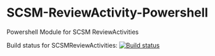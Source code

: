 # SCSM-ReviewActivity-Powershell
Powershell Module for SCSM ReviewActivities

Build status for SCSMReviewActivities: [![Build status](https://ci.appveyor.com/api/projects/status/99s2n5h10xsgv8fh?svg=true)](https://ci.appveyor.com/project/robplank/scsm-reviewactivity-powershell)
